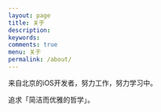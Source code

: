 ```yaml
---
layout: page
title: 关于
description:
keywords:
comments: true
menu: 关于
permalink: /about/
---
```


来自北京的iOS开发者，努力工作，努力学习中。

追求「简洁而优雅的哲学」。

<!-- ## Skill Keywords -->

<!-- #### Software Engineer Keywords -->
<!-- <div class="btn-inline">
    {% for keyword in site.skill_software_keywords %}
    <button class="btn btn-outline" type="button">{{ keyword }}</button>
    {% endfor %}
</div> -->

<!-- #### Mobile Developer Keywords -->
<!-- <div class="btn-inline">
    {% for keyword in site.skill_mobile_app_keywords %}
    <button class="btn btn-outline" type="button">{{ keyword }}</button>
    {% endfor %}
</div> -->
